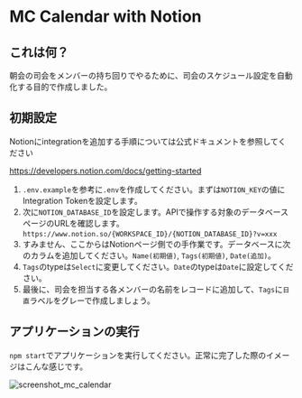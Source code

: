 # MC Calendar with Notion

## これは何？

朝会の司会をメンバーの持ち回りでやるために、司会のスケジュール設定を自動化する目的で作成しました。

## 初期設定

Notionにintegrationを追加する手順については公式ドキュメントを参照してください

https://developers.notion.com/docs/getting-started

1. `.env.example`を参考に`.env`を作成してください。まずは`NOTION_KEY`の値にIntegration Tokenを設定します。
2. 次に`NOTION_DATABASE_ID`を設定します。APIで操作する対象のデータベースページのURLを確認します。`https://www.notion.so/{WORKSPACE_ID}/{NOTION_DATABASE_ID}?v=xxx`
3. すみません、ここからはNotionページ側での手作業です。データベースに次のカラムを追加してください。`Name(初期値)`, `Tags(初期値)`, `Date(追加)`。
4. `Tags`のtypeは`Select`に変更してください。`Date`のtypeは`Date`に設定してください。
5. 最後に、司会を担当する各メンバーの名前をレコードに追加して、`Tags`に`日直`ラベルをグレーで作成しましょう。

## アプリケーションの実行

`npm start`でアプリケーションを実行してください。正常に完了した際のイメージはこんな感じです。

![screenshot_mc_calendar](https://user-images.githubusercontent.com/46369030/132216300-fdc8146f-70c7-4848-8d69-e9534fa8a7db.png)
